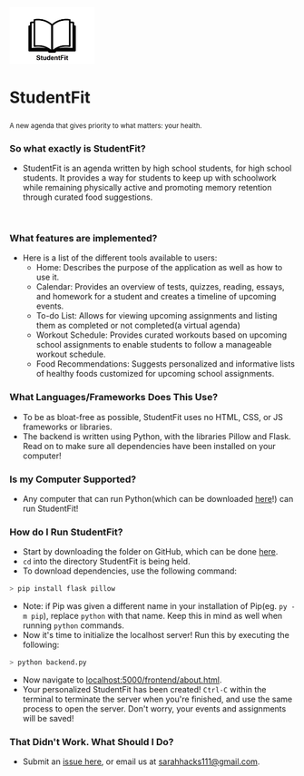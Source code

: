<img src="StudentFitIcon.jpg" alt="StudentFit" height="100px" text-align="center"></img>
<h1>StudentFit</h1>
<sub>A new agenda that gives priority to what matters: your health.</sub>

<br>
<h3>So what exactly is StudentFit?</h3>

- StudentFit is an agenda written by high school students, for high school students. It provides a way for students to keep up with schoolwork while remaining physically active and promoting memory retention through curated food suggestions.
<br>
<h3>What features are implemented?</h3>

- Here is a list of the different tools available to users:
    - Home: Describes the purpose of the application as well as how to use it.
    - Calendar: Provides an overview of tests, quizzes, reading, essays, and homework for a student and creates a timeline of upcoming events.
    - To-do List: Allows for viewing upcoming assignments and listing them as completed or not completed(a virtual agenda)
    - Workout Schedule: Provides curated workouts based on upcoming school assignments to enable students to follow a manageable workout schedule.
    - Food Recommendations: Suggests personalized and informative lists of healthy foods customized for upcoming school assignments.

<h3>What Languages/Frameworks Does This Use?</h3>

- To be as bloat-free as possible, StudentFit uses no HTML, CSS, or JS frameworks or libraries.
- The backend is written using Python, with the libraries Pillow and Flask. Read on to make sure all dependencies have been installed on your computer!

<h3>Is my Computer Supported?</h3>

- Any computer that can run Python(which can be downloaded <a href="https://www.python.org/downloads/">here</a>!) can run StudentFit!

<h3>How do I Run StudentFit?</h3>

- Start by downloading the folder on GitHub, which can be done <a href="https://github.com/html1101/StudentFit/archive/refs/heads/master.zip">here</a>.
- <code>cd</code> into the directory StudentFit is being held.
- To download dependencies, use the following command:
```lisp
> pip install flask pillow
```
- Note: if Pip was given a different name in your installation of Pip(eg. <code>py -m pip</code>), replace <code>python</code> with that name. Keep this in mind as well when running <code>python</code> commands.
- Now it's time to initialize the localhost server! Run this by executing the following:
```lisp
> python backend.py
```
- Now navigate to <a href="localhost:5000/frontend/about.html" target="_blank">localhost:5000/frontend/about.html</a>.
- Your personalized StudentFit has been created! <code>Ctrl-C</code> within the terminal to terminate the server when you're finished, and use the same process to open the server. Don't worry, your events and assignments will be saved!

<h3>That Didn't Work. What Should I Do?</h3>

- Submit an <a href="https://github.com/html1101/StudentFit/issues">issue here</a>, or email us at <a href="mailto:sarahhacks111@gmail.com">sarahhacks111@gmail.com</a>.
